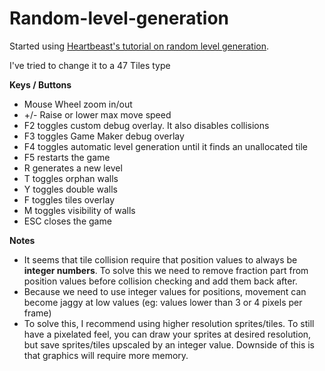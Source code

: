# Random-level-generation
Started using [Heartbeast's tutorial on random level generation](https://www.youtube.com/watch?v=Hds06We0_g0).

I've tried to change it to a 47 Tiles type

**Keys / Buttons**
- Mouse Wheel zoom in/out
- +/- Raise or lower max move speed
- F2 toggles custom debug overlay. It also disables collisions
- F3 toggles Game Maker debug overlay
- F4 toggles automatic level generation until it finds an unallocated tile
- F5 restarts the game
- R generates a new level
- T toggles orphan walls
- Y toggles double walls
- F toggles tiles overlay
- M toggles visibility of walls
- ESC closes the game

**Notes**
- It seems that tile collision require that position values to always be **integer numbers**. To solve this we need to remove fraction part from position values before collision checking and add them back after.
- Because we need to use integer values for positions, movement can become jaggy at low values (eg: values lower than 3 or 4 pixels per frame)
- To solve this, I recommend using higher resolution sprites/tiles. To still have a pixelated feel, you can draw your sprites at desired resolution, but save sprites/tiles upscaled by an integer value. Downside of this is that graphics will require more memory.
